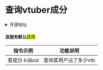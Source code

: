 # 查询vtuber成分

<details>

<summary>开源地址</summary>

[https://github.com/pcrbot/vtb-bili](https://github.com/pcrbot/vtb-bili)

</details>

#### 该服务默认<mark style="color:green;">启用</mark>

| 指令示例        | 功能说明         |
| ----------- | ------------ |
| 查成分 _b站uid_ | 查询某用户沾了多少vtb |

